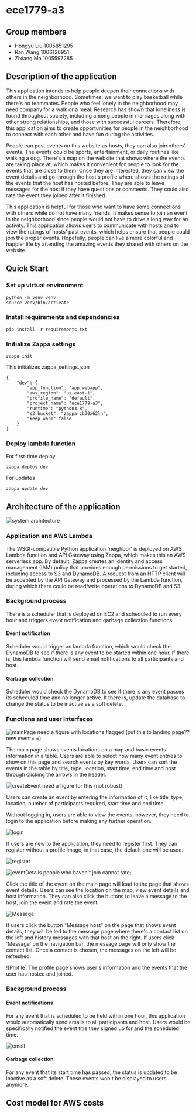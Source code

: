 # ece1779-a3
## Group members
* Hongyu Liu 1005851295   
* Ran Wang 1006126951   
* Zixiang Ma 1005597285  
## Description of the application
This application intends to help people deepen their connections with others in the neighborhood. Sometimes, we want to play basketball while there's no teammates. People who feel lonely in the neighborhood may need company for a walk or a meal. Research has shown that loneliness is found throughout society, including among people in marriages along with other strong relationships, and those with successful careers. Therefore, this application aims to create opportunities for people in the neighborhood to connect with each other and have fun during the activities.

People can post events on this website as hosts, they can also join others' events. The events could be sports, entertainment, or daily routines like walking a dog. There's a map on the website that shows where the events are taking place at, which makes it convenient for people to look for the events that are close to them. Once they are interested, they can view the event details and go through the host's profile where shows the ratings of the events that the host has hosted before. They are able to leave messages for the host if they have questions or comments. They could also rate the event they joined after it finished. 

This application is helpful for those who want to have some connections with others while do not have many friends. It makes sense to join an event in the neighborhood since people would not have to drive a long way for an activity. This application allows users to communicate with hosts and to view the ratings of hosts' past events, which helps ensure that people could join the proper events. Hopefully, people can live a more colorful and happier life by attending the amazing events they shared with others on the website.



## Quick Start

### Set up virtual environment
~~~
python -m venv venv
source venv/bin/activate
~~~
### Install requirements and dependencies
~~~
pip install -r requirements.txt
~~~
### Initialize Zappa settings
~~~
zappa init
~~~
This initializes zappa_settings.json
~~~
{
    "dev": {
        "app_function": "app.webapp",
        "aws_region": "us-east-1",
        "profile_name": "default",
        "project_name": "ece1779-a3",
        "runtime": "python3.8",
        "s3_bucket": "zappa-zb30x62ln",
        "keep_warm":false
    }
}
~~~

### Deploy lambda function 
For first-time deploy
~~~
zappa deploy dev
~~~
For updates
~~~
zappa update dev
~~~





## Architecture of the application
![system architecture](/figures/architecture.png)

### Application and AWS Lambda
The WSGI-compatible Python application 'neighbor' is deployed on AWS Lambda function and API Gateway using Zappa, which makes this an AWS serverless app. By default, Zappa creates an identity and access management (IAM) policy that provides enough permissions to get started, including access to S3 and DynamoDB. A request from an HTTP client will be accepted by the API Gateway and processed by the Lambda function, during which there could be read/write operations to DynamoDB and S3.

### Background process
There is a scheduler that is deployed on EC2 and scheduled to run every hour and triggers event notification and garbage collection functions.

#### Event notification
Scheduler would trigger an lambda function, which would check the DynamoDB to see if there is any event to be started within one hour. If there is, this lambda function will send email notifications to all participants and host.

#### Garbage collection
Scheduler would check the DynamoDB to see if there is any event passes its scheduled time and no longer active. It there is, update the database to change the status to be inactive as a soft delete.

### Functions and user interfaces
![mainPage](/figures/events.png) need a figure with locations flagged (put this to landing page?? new event= =)

The main page shows events locations on a map and basic events information in a table. Users are able to select how many event entries to show on this page and search events by key words. Users can sort the events in the table by title, type, location, start time, end time and host through clicking the arrows in the header.

![createEvent](/figures/create_event.png) need a figure for this (not robust)

Users can create an event by entering the information of it, like title, type, location, number of participants required, start time and end time.

Without logging in, users are able to view the events, however, they need to login to the application before making any further operation. 

![login](/figures/login.png)

If users are new to the application, they need to register first. They can register without a profile image, in that case, the default one will be used.

![register](/figures/register.png)

![eventDetails](/figures/event_detail.png) people who haven't join cannot rate;

Click the title of the event on the main page will lead to the page that shows event details. Users can see the location on the map, view event details and host information. They can also click the buttons to leave a message to the host, join the event and rate the event.

![Message](/figures/message.png)

If users click the button "Message host" on the page that shows event details, they will be led to the message page where there's a contact list on the left and history messages with that host on the right. If users click 'Message' on the navigation bar, the message page will only show the contact list. Once a contact is chosen, the messages on the left will be refreshed.

![Profile] 
The profile page shows user's information and the events that the user has hosted and joined.


### Background process

#### Event notifications
For any event that is scheduled to be held within one hour, this application would automatically send emails to all participants and host. Users would be specifically notified the event title they signed up for and the scheduled time. 

![email](/figures/email.png)

#### Garbage collection
For any event that its start time has passed, the status is updated to be inactive as a soft delete. These events won't be displayed to users anymore.


## Cost model for AWS costs

